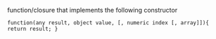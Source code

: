 function/closure that implements the following constructor 

`function(any result, object value, [, numeric index [, array]]){ return result; }`